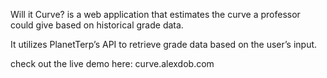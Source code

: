 Will it Curve? is a web application that estimates the curve a professor could give based on historical grade data.

It utilizes PlanetTerp’s API to retrieve grade data based on the user’s input.

check out the live demo here: curve.alexdob.com
